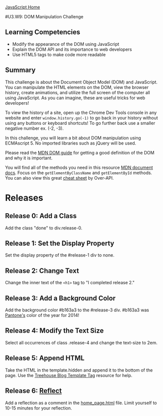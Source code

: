 [JavaScript Home](../)

#U3.W9: DOM Manipulation Challenge

## Learning Competencies
- Modify the appearance of the DOM using JavaScript
- Explain the DOM API and its importance to web developers
- Use HTML5 tags to make code more readable

## Summary

This challenge is about the Document Object Model (DOM) and JavaScript. You can manipulate the HTML elements on the DOM, view the browser history, create animations, and utilize the full screen of the computer all using JavaScript. As you can imagine, these are useful tricks for web developers!

To view the history of a site, open up the Chrome Dev Tools console in any website and enter `window.history.go(-1)` to go back in your history without using any buttons or keyboard shortcuts! To go further back use a smaller negative number ex. (-2, -3).

In this challenge, you will learn a bit about DOM manipulation using ECMAscript 5. No imported libraries such as jQuery will be used.

Please read the [MDN DOM guide](https://developer.mozilla.org/en-US/docs/Web/Guide/API/DOM) for getting a good definition of the DOM and why it is important.

You will find all of the methods you need in this resource [MDN document docs](https://developer.mozilla.org/en-US/docs/Web/API/document). Focus on the `getElementByClassName` and `getElementById` methods. You can also view this great [cheat sheet](http://overapi.com/html-dom/) by Over-API.

# Releases

## Release 0: Add a Class

Add the class "done" to div.release-0.

## Release 1: Set the Display Property

Set the display property of the #release-1 div to none.

## Release 2: Change Text

Change the inner text of the `<h1>` tag to "I completed release 2."

## Release 3: Add a Background Color

Add the background color #b163a3 to the #release-3 div. #b163a3 was [Pantone's](http://www.pantone.com/) color of the year for 2014!

## Release 4: Modify the Text Size

Select all occurrences of class .release-4 and change the text-size to 2em.

## Release 5: Append HTML

Take the HTML in the template.hidden and append it to the bottom of the page. Use the [Treehouse Blog Template Tag](http://blog.teamtreehouse.com/creating-reusable-markup-with-the-html-template-element) resource for help.

## Release 6: [Reflect](https://github.com/Devbootcamp/phase-0-handbook/blob/master/coding-references/reflection-guidelines.md)

Add a reflection as a comment in the [home_page.html](home_page.html) file. Limit yourself to 10-15 minutes for your reflection.
